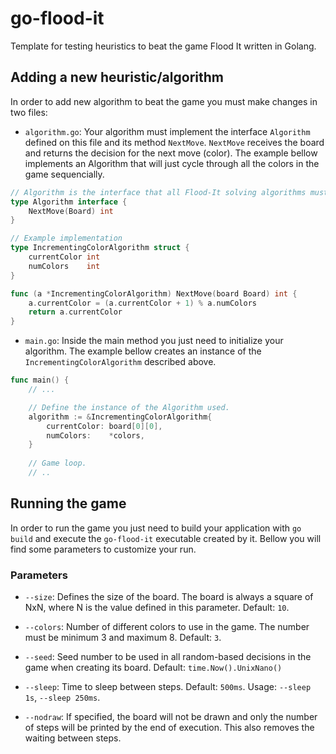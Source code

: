 # go-flood-it
Template for testing heuristics to beat the game Flood It written in Golang.

## Adding a new heuristic/algorithm
In order to add new algorithm to beat the game you must make changes in two files:

- `algorithm.go`: Your algorithm must implement the interface `Algorithm` defined on this file and its method `NextMove`. `NextMove` receives the board and returns the decision for the next move (color). The example bellow implements an Algorithm that will just cycle through all the colors in the game sequencially.
```go
// Algorithm is the interface that all Flood-It solving algorithms must implement.
type Algorithm interface {
	NextMove(Board) int
}

// Example implementation
type IncrementingColorAlgorithm struct {
	currentColor int
	numColors    int
}

func (a *IncrementingColorAlgorithm) NextMove(board Board) int {
	a.currentColor = (a.currentColor + 1) % a.numColors
	return a.currentColor
}
```
- `main.go`: Inside the main method you just need to initialize your algorithm. The example bellow creates an instance of the `IncrementingColorAlgorithm` described above.
```go
func main() {
    // ...

    // Define the instance of the Algorithm used.
    algorithm := &IncrementingColorAlgorithm{
        currentColor: board[0][0],
        numColors:    *colors,
    }
    
    // Game loop.
    // ..
```

## Running the game
In order to run the game you just need to build your application with `go build` and execute the `go-flood-it` executable created by it. Bellow you will find some parameters to customize your run.

### Parameters

- `--size`: Defines the size of the board. The board is always a square of NxN, where N is the value defined in this parameter. Default: `10`.

- `--colors`: Number of different colors to use in the game. The number must be minimum 3 and maximum 8. Default: `3`.

- `--seed`: Seed number to be used in all random-based decisions in the game when creating its board. Default: `time.Now().UnixNano()`

- `--sleep`: Time to sleep between steps. Default: `500ms`. Usage: `--sleep 1s`, `--sleep 250ms`.

- `--nodraw`: If specified, the board will not be drawn and only the number of steps will be printed by the end of execution. This also removes the waiting between steps.
